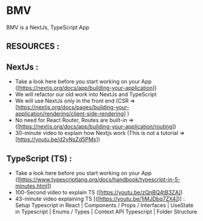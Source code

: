 # BMV
BMV is a NextJs, TypeScript App

RESOURCES :
---
NextJs :
--------
- Take a look here before you start working on your App ([https://nextjs.org/docs/app/building-your-application])
- We will refactor our old work into NextJs and TypeScript 
- We will use NextJs only in the front end (CSR => [https://nextjs.org/docs/pages/building-your-application/rendering/client-side-rendering] ) 
- No need for React Router, Routes are built-in => ([https://nextjs.org/docs/app/building-your-application/routing])
- 30-minute video to explain how Nextjs work (This is not a tutorial => [https://youtu.be/d2yNsZd5PMs]) 

TypeScript (TS) :
---------
- Take a look here before you start working on your App  ([https://www.typescriptlang.org/docs/handbook/typescript-in-5-minutes.html])
- 100-Second video to explain TS ([https://youtu.be/zQnBQ4tB3ZA])
- 43-minute video explaining TS [([https://youtu.be/1jMJDbq7ZX4])] :
             Setup Typescript in React 
           | Components / Props / Interfaces 
           | UseState in Typescript 
           | Enums / Types 
           | Context API Typescript 
           | Folder Structure  
